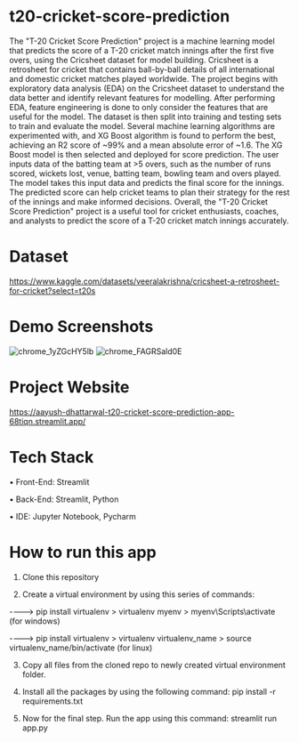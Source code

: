 # t20-cricket-score-prediction
The "T-20 Cricket Score Prediction" project is a machine learning model that predicts the score of a T-20 cricket match innings after the first five overs, using the Cricsheet dataset for model building. Cricsheet is a retrosheet for cricket that contains ball-by-ball details of all international and domestic cricket matches played worldwide. The project begins with exploratory data analysis (EDA) on the Cricsheet dataset to understand the data better and identify relevant features for modelling. After performing EDA, feature engineering is done to only consider the features that are useful for the model. The dataset is then split into training and testing sets to train and evaluate the model. Several machine learning algorithms are experimented with, and XG Boost algorithm is found to perform the best, achieving an R2 score of ~99% and a mean absolute error of ~1.6. The XG Boost model is then selected and deployed for score prediction. The user inputs data of the batting team at >5 overs, such as the number of runs scored, wickets lost, venue, batting team, bowling team and overs played. The model takes this input data and predicts the final score for the innings. The predicted score can help cricket teams to plan their strategy for the rest of the innings and make informed decisions. Overall, the "T-20 Cricket Score Prediction" project is a useful tool for cricket enthusiasts, coaches, and analysts to predict the score of a T-20 cricket match innings accurately.
 
# Dataset
https://www.kaggle.com/datasets/veeralakrishna/cricsheet-a-retrosheet-for-cricket?select=t20s

# Demo Screenshots
![chrome_1yZGcHY5lb](https://user-images.githubusercontent.com/29508011/228030899-e18ee623-7cd4-44f0-9ff4-f01a11a1956d.png)
![chrome_FAGRSald0E](https://user-images.githubusercontent.com/29508011/228031072-77949c39-cf59-4383-a72f-5e7d6bc4d886.png)

# Project Website
https://aayush-dhattarwal-t20-cricket-score-prediction-app-68tiqn.streamlit.app/

# Tech Stack
•	Front-End: Streamlit

•	Back-End: Streamlit, Python

•	IDE: Jupyter Notebook, Pycharm

# How to run this app
1) Clone this repository

2) Create a virtual environment by using this series of commands:

 ----> pip install virtualenv > virtualenv myenv > myenv\Scripts\activate (for windows)

 ----> pip install virtualenv > virtualenv virtualenv_name > source virtualenv_name/bin/activate (for linux)

3) Copy all files from the cloned repo to newly created virtual environment folder.

4) Install all the packages by using the following command: pip install -r requirements.txt
 
5) Now for the final step. Run the app using this command: streamlit run app.py


